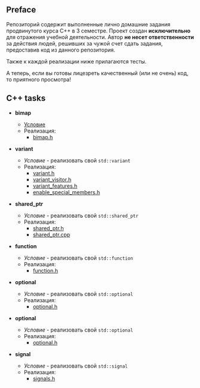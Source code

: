 ## Preface

Репозиторий содержит выполненные лично домашние задания продвинутого курса C++ в 3 семестре. Проект создан __исключительно__ для отражения учебной деятельности. Автор __не несет ответственности__ за действия людей, решивших за чужой счет сдать задания, предоставив код из данного репозитория.

Также к каждой реализации ниже прилагаются тесты.

А теперь, если вы готовы лицезреть качественный (или не очень) код, то приятного просмотра!

## C++ tasks

- __bimap__
  - [Условие](https://sorokin.github.io/cpp-course/bimap.html)
  - Реализация: 
      - [bimap.h]() 

- __variant__
  - _Условие_ - реализовать свой `std::variant`
  - Реализация: 
      - [variant.h]()
      - [variant_visitor.h]()
      - [variant_features.h]()
      - [enable_special_members.h]()
  
- __shared_ptr__
  - _Условие_ - реализовать свой `std::shared_ptr`
  - Реализация: 
      - [shared_ptr.h]()
      - [shared_ptr.cpp]()

- __function__
  - _Условие_ - реализовать свой `std::function`
  - Реализация: 
      - [function.h]()

- __optional__
  - _Условие_ - реализовать свой `std::optional`
  - Реализация: 
      - [optional.h]()

- __optional__
  - _Условие_ - реализовать свой `std::optional`
  - Реализация: 
      - [optional.h]()

- __signal__
  - _Условие_ - реализовать свой `std::signal`
  - Реализация: 
      - [signals.h]()
